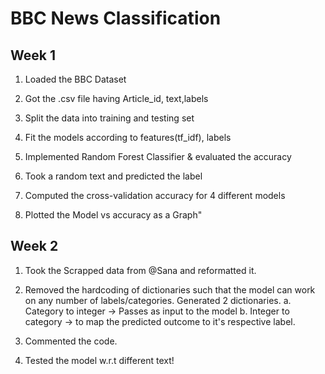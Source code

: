 # BBC News Classification

## Week 1

1. Loaded the BBC Dataset

2. Got the .csv file having Article_id, text,labels

3. Split the data into training and testing set

4. Fit the models according to features(tf_idf), labels

5. Implemented Random Forest Classifier & evaluated the accuracy

6. Took a random text and predicted the label

7. Computed the cross-validation accuracy for 4 different models

8. Plotted the Model vs accuracy as a Graph"


## Week 2

1. Took the Scrapped data from @Sana and reformatted it. 

2. Removed the hardcoding of dictionaries such that the model can work on any number of labels/categories. Generated 2 dictionaries. 
   a. Category to integer -> Passes as input to the model
   b. Integer to category -> to map the predicted outcome to it's respective label. 

3. Commented the code. 

4. Tested the model w.r.t different text!
   
